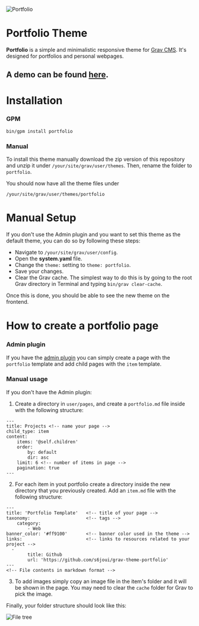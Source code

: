 ![Portfolio](http://www.joeyck.tech/user/pages/02.projects/03.portfolio-template/portfolio.jpg)

# Portfolio Theme

**Portfolio**  is a simple and minimalistic responsive theme for [Grav CMS](http://github.com/getgrav/grav). It's designed for portfolios and personal webpages.

## A demo can be found [here](http://www.joeyck.tech).

# Installation

### GPM
``bin/gpm install portfolio``

### Manual

To install this theme manually download the zip version of this repository and unzip it under `/your/site/grav/user/themes`. Then, rename the folder to `portfolio`.

You should now have all the theme files under

    /your/site/grav/user/themes/portfolio

# Manual Setup

If you don't use the Admin plugin and you want to set this theme as the default theme, you can do so by following these steps:

* Navigate to `/your/site/grav/user/config`.
* Open the **system.yaml** file.
* Change the `theme:` setting to `theme: portfolio`.
* Save your changes.
* Clear the Grav cache. The simplest way to do this is by going to the root Grav directory in Terminal and typing `bin/grav clear-cache`.

Once this is done, you should be able to see the new theme on the frontend.

# How to create a portfolio page

### Admin plugin

If you have the [admin plugin](https://github.com/getgrav/grav-plugin-admin) you can simply create a page with the `portfolio` template and add child pages with the `item` template.

### Manual usage

If you don't have the Admin plugin:

1. Create a directory in `user/pages`, and create a `portfolio.md` file inside with the following structure:
  ```
  ---
  title: Projects <!-- name your page -->
  child_type: item
  content:
      items: '@self.children'
      order:
          by: default
          dir: asc
      limit: 6 <!-- number of items in page -->
      pagination: true
  ---
  ```
2. For each item in yout portfolio create a directory inside the new directory that you previously created. Add an `item.md` file with the following structure:
  ```
  ---
  title: 'Portfolio Template'   <!-- title of your page -->
  taxonomy:                     <!-- tags -->
      category:
          - Web 
  banner_color: '#ff9100'       <!-- banner color used in the theme -->
  links:                        <!-- links to resources related to your project -->
    -
          title: Github
          url: 'https://github.com/s6joui/grav-theme-portfolio'
  ---
  <!-- File contents in markdown format -->
  ```
3. To add images simply copy an image file in the item's folder and it will be shown in the page. You may need to clear the `cache` folder for Grav to pick the image.

Finally, your folder structure should look like this:

![File tree](https://i.imgur.com/jKTGAzb.png)
